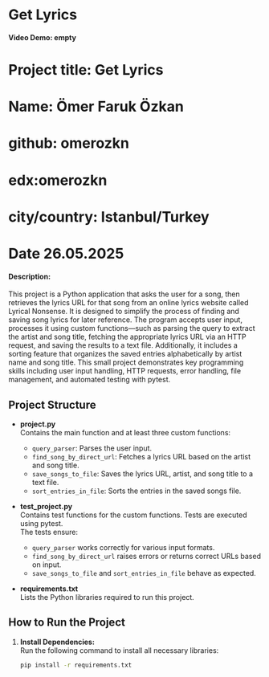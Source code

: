 # Get Lyrics

#### Video Demo: empty
# Project title: Get Lyrics
# Name: Ömer Faruk Özkan
# github: omerozkn
# edx:omerozkn
# city/country: Istanbul/Turkey
# Date 26.05.2025
#### Description:
This project is a Python application that asks the user for a song, then retrieves the lyrics URL for that song from an online lyrics website called Lyrical Nonsense. It is designed to simplify the process of finding and saving song lyrics for later reference. The program accepts user input, processes it using custom functions—such as parsing the query to extract the artist and song title, fetching the appropriate lyrics URL via an HTTP request, and saving the results to a text file. Additionally, it includes a sorting feature that organizes the saved entries alphabetically by artist name and song title. This small project demonstrates key programming skills including user input handling, HTTP requests, error handling, file management, and automated testing with pytest.

## Project Structure

- **project.py**  
  Contains the main function and at least three custom functions:
  - `query_parser`: Parses the user input.
  - `find_song_by_direct_url`: Fetches a lyrics URL based on the artist and song title.
  - `save_songs_to_file`: Saves the lyrics URL, artist, and song title to a text file.
  - `sort_entries_in_file`: Sorts the entries in the saved songs file.
  
- **test_project.py**  
  Contains test functions for the custom functions. Tests are executed using pytest.  
  The tests ensure:
  - `query_parser` works correctly for various input formats.
  - `find_song_by_direct_url` raises errors or returns correct URLs based on input.
  - `save_songs_to_file` and `sort_entries_in_file` behave as expected.

- **requirements.txt**  
  Lists the Python libraries required to run this project.

## How to Run the Project

1. **Install Dependencies:**  
   Run the following command to install all necessary libraries:
   ```bash
   pip install -r requirements.txt
